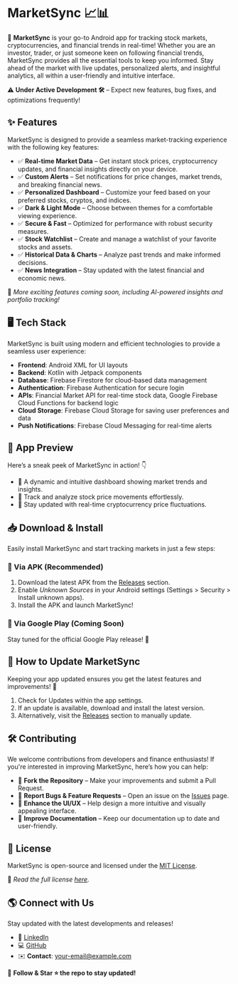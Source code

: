 # MarketSync 📈📊

🚀 **MarketSync** is your go-to Android app for tracking stock markets, cryptocurrencies, and financial trends in real-time! Whether you are an investor, trader, or just someone keen on following financial trends, MarketSync provides all the essential tools to keep you informed. Stay ahead of the market with live updates, personalized alerts, and insightful analytics, all within a user-friendly and intuitive interface.

⚠️ **Under Active Development 🛠️** – Expect new features, bug fixes, and optimizations frequently!

## ✨ Features

MarketSync is designed to provide a seamless market-tracking experience with the following key features:

- ✅ **Real-time Market Data** – Get instant stock prices, cryptocurrency updates, and financial insights directly on your device.
- ✅ **Custom Alerts** – Set notifications for price changes, market trends, and breaking financial news.
- ✅ **Personalized Dashboard** – Customize your feed based on your preferred stocks, cryptos, and indices.
- ✅ **Dark & Light Mode** – Choose between themes for a comfortable viewing experience.
- ✅ **Secure & Fast** – Optimized for performance with robust security measures.
- ✅ **Stock Watchlist** – Create and manage a watchlist of your favorite stocks and assets.
- ✅ **Historical Data & Charts** – Analyze past trends and make informed decisions.
- ✅ **News Integration** – Stay updated with the latest financial and economic news.

📌 *More exciting features coming soon, including AI-powered insights and portfolio tracking!*

## 🖥️ Tech Stack

MarketSync is built using modern and efficient technologies to provide a seamless user experience:

- **Frontend**: Android XML for UI layouts
- **Backend**: Kotlin with Jetpack components
- **Database**: Firebase Firestore for cloud-based data management
- **Authentication**: Firebase Authentication for secure login
- **APIs**: Financial Market API for real-time stock data, Google Firebase Cloud Functions for backend logic
- **Cloud Storage**: Firebase Cloud Storage for saving user preferences and data
- **Push Notifications**: Firebase Cloud Messaging for real-time alerts

## 📱 App Preview

Here’s a sneak peek of MarketSync in action! 👇

- 📌 A dynamic and intuitive dashboard showing market trends and insights.
- 📌 Track and analyze stock price movements effortlessly.
- 📌 Stay updated with real-time cryptocurrency price fluctuations.

## 📥 Download & Install

Easily install MarketSync and start tracking markets in just a few steps:

### 🔹 Via APK (Recommended)
1. Download the latest APK from the [Releases](#) section.
2. Enable *Unknown Sources* in your Android settings (Settings > Security > Install unknown apps).
3. Install the APK and launch MarketSync!

### 🔹 Via Google Play (Coming Soon)
Stay tuned for the official Google Play release! 🎉

## 🔄 How to Update MarketSync

Keeping your app updated ensures you get the latest features and improvements! 🚀

1. Check for Updates within the app settings.
2. If an update is available, download and install the latest version.
3. Alternatively, visit the [Releases](#) section to manually update.

## 🛠️ Contributing

We welcome contributions from developers and finance enthusiasts! If you're interested in improving MarketSync, here’s how you can help:

- 📌 **Fork the Repository** – Make your improvements and submit a Pull Request.
- 📌 **Report Bugs & Feature Requests** – Open an issue on the [Issues](#) page.
- 📌 **Enhance the UI/UX** – Help design a more intuitive and visually appealing interface.
- 📌 **Improve Documentation** – Keep our documentation up to date and user-friendly.

## 📜 License

MarketSync is open-source and licensed under the [MIT License](#).

📜 *Read the full license [here](#).*

## 🌎 Connect with Us

Stay updated with the latest developments and releases!

- 💼 [LinkedIn](#)
- 💻 [GitHub](#)
- ✉️ **Contact**: your-email@example.com

📢 **Follow & Star ⭐ the repo to stay updated!**
